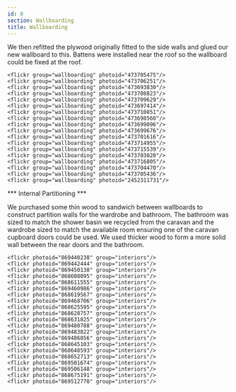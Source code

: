 ```yaml
---
id: 8
section: Wallboarding
title: Wallboarding
---
```


We then refitted the plywood originally fitted to the side walls and glued our new wallboard to this. Battens were installed near the roof so the wallboard could be fixed  at the roof. 

    <flickr group="wallboarding" photoid="473705475"/>
    <flickr group="wallboarding" photoid="473706251"/>
    <flickr group="wallboarding" photoid="473693830"/>
    <flickr group="wallboarding" photoid="473708823"/>
    <flickr group="wallboarding" photoid="473709629"/>
    <flickr group="wallboarding" photoid="473697414"/>
    <flickr group="wallboarding" photoid="473710851"/>
    <flickr group="wallboarding" photoid="473698560"/>
    <flickr group="wallboarding" photoid="473699096"/>
    <flickr group="wallboarding" photoid="473699676"/>
    <flickr group="wallboarding" photoid="473701616"/>
    <flickr group="wallboarding" photoid="473714955"/>
    <flickr group="wallboarding" photoid="473715539"/>
    <flickr group="wallboarding" photoid="473703020"/>
    <flickr group="wallboarding" photoid="473716805"/>
    <flickr group="wallboarding" photoid="473704470"/>
    <flickr group="wallboarding" photoid="473705436"/>
    <flickr group="wallboarding" photoid="2452311731"/>

 *** Internal Partitioning ***
 
 We purchased some thin wood to sandwich between wallboards to construct partition walls for the wardrobe and bathroom. The bathroom was sized to match the shower basin we recycled from the caravan and the wardrobe sized to match the available room ensuring one of the caravan cupboard doors could be used. We used thicker wood to form a more solid wall between the rear doors and the bathroom.
 
    <flickr photoid="869440238" group="interiors"/>
    <flickr photoid="869442444" group="interiors"/>
    <flickr photoid="869450138" group="interiors"/>
    <flickr photoid="868608095" group="interiors"/>
    <flickr photoid="868611555" group="interiors"/>
    <flickr photoid="869460986" group="interiors"/>
    <flickr photoid="868619567" group="interiors"/>
    <flickr photoid="869468706" group="interiors"/>
    <flickr photoid="868625595" group="interiors"/>
    <flickr photoid="868628757" group="interiors"/>
    <flickr photoid="868631825" group="interiors"/>
    <flickr photoid="869480788" group="interiors"/>
    <flickr photoid="869483822" group="interiors"/>
    <flickr photoid="869486856" group="interiors"/>
    <flickr photoid="868645103" group="interiors"/>
    <flickr photoid="868648593" group="interiors"/>
    <flickr photoid="868652713" group="interiors"/>
    <flickr photoid="869501674" group="interiors"/>
    <flickr photoid="869506148" group="interiors"/>
    <flickr photoid="868675191" group="interiors"/>
    <flickr photoid="869512770" group="interiors"/>